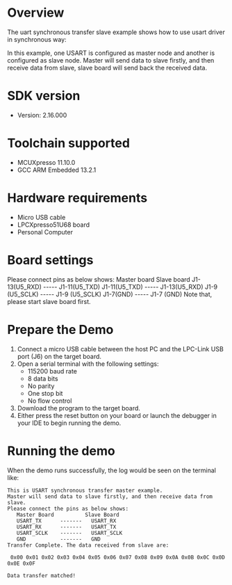Overview
========
The uart synchronous transfer slave example shows how to use usart driver in synchronous way:

In this example, one USART is configured as master node and another is configured as slave node.
Master will send data to slave firstly, and then receive data from slave, slave board will send back
the received data.

SDK version
===========
- Version: 2.16.000

Toolchain supported
===================
- MCUXpresso  11.10.0
- GCC ARM Embedded  13.2.1

Hardware requirements
=====================
- Micro USB cable
- LPCXpresso51U68 board
- Personal Computer

Board settings
==============
Please connect pins as below shows:
    Master board            Slave board
	J1-13(U5_RXD)  -----    J1-11(U5_TXD)
	J1-11(U5_TXD)  -----    J1-13(U5_RXD)
	J1-9 (U5_SCLK) -----    J1-9 (U5_SCLK)
	J1-7(GND)     -----     J1-7  (GND)
Note that, please start slave board first.

Prepare the Demo
================
1.  Connect a micro USB cable between the host PC and the LPC-Link USB port (J6) on the target board.
2.  Open a serial terminal with the following settings:
    - 115200 baud rate
    - 8 data bits
    - No parity
    - One stop bit
    - No flow control
3.  Download the program to the target board.
4.  Either press the reset button on your board or launch the debugger in your IDE to begin running the demo.

Running the demo
================
When the demo runs successfully, the log would be seen on the terminal like:

~~~~~~~~~~~~~~~~~~~~~~~~~~~~~~
This is USART synchronous transfer master example.
Master will send data to slave firstly, and then receive data from slave.
Please connect the pins as below shows:
   Master Board          Slave Board
   USART_TX      -------   USART_RX
   USART_RX      -------   USART_TX
   USART_SCLK    -------   USART_SCLK
   GND           -------   GND
Transfer Complete. The data received from slave are:

 0x00 0x01 0x02 0x03 0x04 0x05 0x06 0x07 0x08 0x09 0x0A 0x0B 0x0C 0x0D 0x0E 0x0F

Data transfer matched!

~~~~~~~~~~~~~~~~~~~~~~~~~~~~~~
